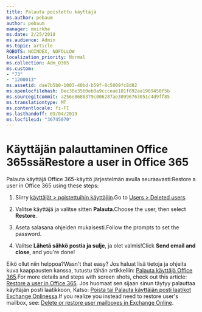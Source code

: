 ```yaml
---
title: Palauta poistettu käyttäjä
ms.author: pebaum
author: pebaum
manager: mnirkhe
ms.date: 2/25/2018
ms.audience: Admin
ms.topic: article
ROBOTS: NOINDEX, NOFOLLOW
localization_priority: Normal
ms.collection: Adm_O365
ms.custom:
- "73"
- "1200013"
ms.assetid: dae7b5b0-1003-40bd-b59f-8c5009fc8d82
ms.openlocfilehash: 0ec30e3560eb0a9ccceae101f692aa1969450f5b
ms.sourcegitcommit: a256e8680379c006287ae30996763051c4d9ff85
ms.translationtype: MT
ms.contentlocale: fi-FI
ms.lasthandoff: 09/04/2019
ms.locfileid: "36745070"
---
```

# <a name="restore-a-user-in-office-365"></a><span data-ttu-id="864ea-102">Käyttäjän palauttaminen Office 365ssä</span><span class="sxs-lookup"><span data-stu-id="864ea-102">Restore a user in Office 365</span></span>

<span data-ttu-id="864ea-103">Palauta käyttäjä Office 365-käyttö järjestelmän avulla seuraavasti:</span><span class="sxs-lookup"><span data-stu-id="864ea-103">Restore a user in Office 365 using these steps:</span></span>
  
1. <span data-ttu-id="864ea-104">Siirry [käyttäjät \> poistettuihin käyttäjiin](https://admin.microsoft.com/adminportal/home#/deletedusers).</span><span class="sxs-lookup"><span data-stu-id="864ea-104">Go to [Users \> Deleted users](https://admin.microsoft.com/adminportal/home#/deletedusers).</span></span>

2. <span data-ttu-id="864ea-105">Valitse käyttäjä ja valitse sitten **Palauta**.</span><span class="sxs-lookup"><span data-stu-id="864ea-105">Choose the user, then select **Restore**.</span></span>

3. <span data-ttu-id="864ea-106">Aseta salasana ohjeiden mukaisesti.</span><span class="sxs-lookup"><span data-stu-id="864ea-106">Follow the prompts to set the password.</span></span>

4. <span data-ttu-id="864ea-107">Valitse **Lähetä sähkö postia ja sulje**, ja olet valmis!</span><span class="sxs-lookup"><span data-stu-id="864ea-107">Click **Send email and close**, and you're done!</span></span>

<span data-ttu-id="864ea-108">Eikö ollut niin helppoa?</span><span class="sxs-lookup"><span data-stu-id="864ea-108">Wasn't that easy?</span></span> <span data-ttu-id="864ea-109">Jos haluat lisä tietoja ja ohjeita kuva kaappausten kanssa, tutustu tähän artikkeliin: [Palauta käyttäjä Office 365](https://docs.microsoft.com/office365/admin/add-users/restore-user).</span><span class="sxs-lookup"><span data-stu-id="864ea-109">For more details and steps with screen shots, check out this article: [Restore a user in Office 365](https://docs.microsoft.com/office365/admin/add-users/restore-user).</span></span> <span data-ttu-id="864ea-110">Jos huomaat sen sijaan sinun täytyy palauttaa käyttäjän posti laatikkoon, Katso: [Poista tai Palauta käyttäjän posti laatikot Exchange Onlinessa](https://docs.microsoft.com/exchange/recipients-in-exchange-online/delete-or-restore-mailboxes).</span><span class="sxs-lookup"><span data-stu-id="864ea-110">If you realize you instead need to restore user's mailbox, see: [Delete or restore user mailboxes in Exchange Online](https://docs.microsoft.com/exchange/recipients-in-exchange-online/delete-or-restore-mailboxes).</span></span>